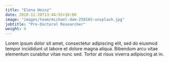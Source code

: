 ```yaml
---
title: "Elena Heinz"
date: 2018-12-20T13:44:55+10:00
image: "images/team/michael-dam-258165-unsplash.jpg"
jobtitle: "Pre-Doctoral Researcher"
weight: 4
---
```


Lorem ipsum dolor sit amet, consectetur adipiscing elit, sed do eiusmod tempor incididunt ut labore et dolore magna aliqua. Bibendum arcu vitae elementum curabitur vitae nunc sed. Tortor at risus viverra adipiscing at in.
